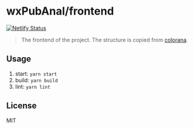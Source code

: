 # wxPubAnal/frontend
[![Netlify Status](https://api.netlify.com/api/v1/badges/f291ad32-f297-4a0a-856c-9bf902873dd1/deploy-status)](https://app.netlify.com/sites/vibrant-ramanujan-de9556/deploys)

> The frontend of the project. The structure is copied from [colorana](https://github.com/ritou11/colorana).
## Usage
1. start: `yarn start`
2. build: `yarn build`
3. lint: `yarn lint`

## License
MIT
